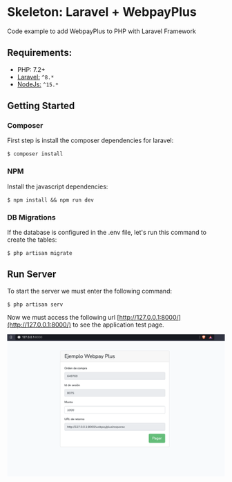 
# Skeleton: Laravel + WebpayPlus
Code example to add WebpayPlus to PHP with Laravel Framework
 
## Requirements:

- PHP: 7.2+
- [Laravel:](https://laravel.com/) `^8.*`
- [NodeJs:](https://www.npmjs.com/) `^15.*`

## Getting Started
  
### Composer

First step is install the composer dependencies for laravel:

```SH
$ composer install
```

### NPM

Install the javascript dependencies:

```SH
$ npm install && npm run dev
```

### DB Migrations

If the database is configured in the .env file, let's run this command to create the tables:

```SH
$ php artisan migrate
```

## Run Server
To start the server we must enter the following command:

```SH
$ php artisan serv
```
Now we must access the following url [http://127.0.0.1:8000/](http://127.0.0.1:8000/) to see the application test page.

![Main Test Page](https://github.com/angelmaturanat/laravel-webpay-skeleton/blob/main/Readme-image-1.png)